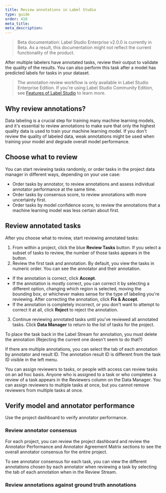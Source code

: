 ```yaml
---
title: Review annotations in Label Studio
type: guide
order: 410
meta_title: 
meta_description:
---
```


> Beta documentation: Label Studio Enterprise v2.0.0 is currently in Beta. As a result, this documentation might not reflect the current functionality of the product.

After multiple labelers have annotated tasks, review their output to validate the quality of the results. You can also perform this task after a model has predicted labels for tasks in your dataset. 

> The annotation review workflow is only available in Label Studio Enterprise Edition. If you're using Label Studio Community Edition, see [Features of Label Studio](label_studio_compare.html) to learn more.

## Why review annotations?

Data labeling is a crucial step for training many machine learning models, and it's essential to review annotations to make sure that only the highest quality data is used to train your machine learning model. If you don't review the quality of labeled data, weak annotations might be used when training your model and degrade overall model performance. 

## Choose what to review

You can start reviewing tasks randomly, or order tasks in the project data manager in different ways, depending on your use case:
- Order tasks by annotator, to review annotations and assess individual annotator performance at the same time.
- Order tasks by consensus score, to review annotations with more uncertainty first. 
- Order tasks by model confidence score, to review the annotations that a machine learning model was less certain about first. 

## Review annotated tasks

After you choose what to review, start reviewing annotated tasks:
1. From within a project, click the blue **Review Tasks** button. If you select a subset of tasks to review, the number of those tasks appears in the button.
2. Review the first task and annotation. By default, you view the tasks in numeric order. You can see the annotator and their annotation. 
- If the annotation is correct, click **Accept**.
- If the annotation is mostly correct, you can correct it by selecting a different option, changing which region is selected, moving the bounding box, or whichever makes sense for the type of labeling you're reviewing. After correcting the annotation, click **Fix & Accept**. 
- If the annotation is completely incorrect, or you don't want to attempt to correct it at all, click **Reject** to reject the annotation.
3. Continue reviewing annotated tasks until you've reviewed all annotated tasks. Click **Data Manager** to return to the list of tasks for the project. 



To place the task back in the Label Stream for annotation, you must delete the annotation (Rejecting the current one doesn't seem to do that?)


If there are multiple annotations, you can select the tab of each annotation by annotator and result ID. The annotation result ID is different from the task ID visible in the left menu. 



You can assign reviewers to tasks, or people with access can review tasks on an ad hoc basis. Anyone who is assigned to a task or who completes a review of a task appears in the Reviewers column on the Data Manager. You can assign reviewers to multiple tasks at once, but you cannot remove reviewers from multiple tasks at once. 


## Verify model and annotator performance 
Use the project dashboard to verify annotator performance.

### Review annotator consensus 
For each project, you can review the project dashboard and review the Annotator Performance and Annotator Agreement Matrix sections to see the overall annotator consensus for the entire project.

To see annotator consensus for each task, you can view the different annotations chosen by each annotator when reviewing a task by selecting the tab of each annotation when in the Review Stream.

### Review annotations against ground truth annotations 
